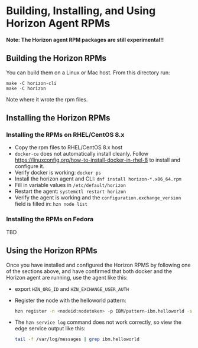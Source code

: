 # Building, Installing, and Using Horizon Agent RPMs

**Note: The Horizon agent RPM packages are still experimental!!**

## Building the Horizon RPMs

You can build them on a Linux or Mac host. From this directory run:

```bashr
make -C horizon-cli
make -C horizon
```

Note where it wrote the rpm files.

## Installing the Horizon RPMs

### Installing the RPMs on RHEL/CentOS 8.x

- Copy the rpm files to RHEL/CentOS 8.x host
- `docker-ce` does not automatically install cleanly. Follow https://linuxconfig.org/how-to-install-docker-in-rhel-8 to install and configure it.
- Verify docker is working: `docker ps`
- Install the horizon agent and CLI: `dnf install horizon-*.x86_64.rpm`
- Fill in variable values in `/etc/default/horizon`
- Restart the agent: `systemctl restart horizon`
- Verify the agent is working and the `configuration.exchange_version` field is filled in: `hzn node list`

### Installing the RPMs on Fedora

TBD

## Using the Horizon RPMs

Once you have installed and configured the Horizon RPMS by following one of the sections above, and have confirmed that both docker and the Horizon agent are running, use the agent like this:

- export `HZN_ORG_ID` and `HZN_EXCHANGE_USER_AUTH`
- Register the node with the helloworld pattern:

  ```bash
  hzn register -n <nodeid:nodetoken> -p IBM/pattern-ibm.helloworld -s ibm.helloworld --serviceorg IBM
  ```

- The `hzn service log` command does not work correctly, so view the edge service output like this:

  ```bash
  tail -f /var/log/messages | grep ibm.helloworld
  ```
